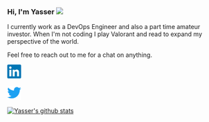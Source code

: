 ### Hi, I'm Yasser <img src="https://media.giphy.com/media/hvRJCLFzcasrR4ia7z/giphy.gif" width="25px">
<!-- [![Website](https://img.shields.io/badge/Text-Text-green?style=flat-square)](https://yasserzaheer.com) -->
I currently work as a DevOps Engineer and also a part time amateur investor.
When I'm not coding I play Valorant and read to expand my perspective of the world.

Feel free to reach out to me for a chat on anything.
<p align="left">
  <a href="https://www.linkedin.com/in/yasser-zaheer/"><img alt="LinkedIn" title="LinkedIn" height="32" width="32" src="https://raw.githubusercontent.com/yasseriz/yasseriz/main/assets/linkedin.svg"></a>
  
  <a href="https://twitter.com/yasser_iz"><img alt="Twitter" title="Twitter" height="32" width="32" src="https://raw.githubusercontent.com/yasseriz/yasseriz/main/assets/twitter.svg"></a>
</p>
<!--  - ⚡ Fun fact: ... -->

[![Yasser's github stats](https://github-readme-stats.vercel.app/api?username=yasseriz&count_private=true&include_all_commits=true&theme=cobalt)](https://github.com/yasseriz)
